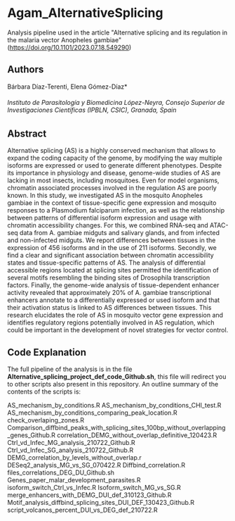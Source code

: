 # Agam_AlternativeSplicing
Analysis pipeline used in the article "Alternative splicing and its regulation in the malaria vector Anopheles gambiae"(https://doi.org/10.1101/2023.07.18.549290)
## Authors
Bárbara Díaz-Terenti, Elena Gómez-Díaz*
###### Instituto de Parasitología y Biomedicina López-Neyra, Consejo Superior de Investigaciones Científicas (IPBLN, CSIC), Granada, Spain

## Abstract
 
Alternative splicing (AS) is a highly conserved mechanism that allows to expand the coding capacity of the genome, by modifying the way multiple isoforms are expressed or used to generate different phenotypes. Despite its importance in physiology and disease, genome-wide studies of AS are lacking in most insects, including mosquitoes. Even for model organisms, chromatin associated processes involved in the regulation AS are poorly known. In this study, we investigated AS in the mosquito Anopheles gambiae in the context of tissue-specific gene expression and mosquito responses to a Plasmodium falciparum infection, as well as the relationship between patterns of differential isoform expression and usage with chromatin accessibility changes.  For this, we combined RNA-seq and ATAC-seq data from A. gambiae midguts and salivary glands, and from infected and non-infected midguts. We report differences between tissues in the expression of 456 isoforms and in the use of 211 isoforms. Secondly, we find a clear and significant association between chromatin accessibility states and tissue-specific patterns of AS. The analysis of differential accessible regions located at splicing sites permitted the identification of several motifs resembling the binding sites of Drosophila transcription factors. Finally, the genome-wide analysis of tissue-dependent enhancer activity revealed that approximately 20% of A. gambiae transcriptional enhancers annotate to a differentially expressed or used isoform and that their activation status is linked to AS differences between tissues. This research elucidates the role of AS in mosquito vector gene expression and identifies regulatory regions potentially involved in AS regulation, which could be important in the development of novel strategies for vector control.


## Code Explanation
  The full pipeline of the analysis is in the file **Alternative_splicing_project_def_code_Github.sh**, this file will redirect you to other scripts also present in this repository. An outline summary of the contents of the scripts is:

AS_mechanism_by_conditions.R
AS_mechanism_by_conditions_CHI_test.R
AS_mechanism_by_conditions_comparing_peak_location.R
check_overlaping_zones.R
Comparison_diffbind_peaks_with_splicing_sites_100bp_without_overlapping_genes_Github.R
correlation_DEMG_without_overlap_definitive_120423.R
Ctrl_vd_Infec_MG_analysis_210722_Github.R
Ctrl_vd_Infec_SG_analysis_210722_Github.R
DEMG_correlation_by_levels_without_overlap.r
DESeq2_analysis_MG_vs_SG_070422.R
Diffbind_correlation.R
files_correlations_DEG_DU_Github.sh
Genes_paper_malar_development_parasites.R
isoform_switch_Ctrl_vs_Infec.R
Isoform_switch_MG_vs_SG.R
merge_enhancers_with_DEMG_DUI_def_310123_Github.R
Motif_analysis_diffbind_splicing_sites_DUI_DEF_130423_Github.R
script_volcanos_percent_DUI_vs_DEG_def_210722.R












